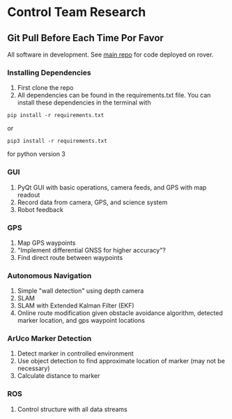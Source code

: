 # Control Team Research

## Git Pull Before Each Time Por Favor

All software in development. See [main repo](https://github.com/roboticsatiowa/UIRobotics) for code deployed on rover.

### Installing Dependencies
1. First clone the repo
2. All dependencies can be found in the requirements.txt file. You can install these dependencies in the terminal with
```
pip install -r requirements.txt
```
or 
```
pip3 install -r requirements.txt
```
for python version 3

### GUI
1. PyQt GUI with basic operations, camera feeds, and GPS with map readout
2. Record data from camera, GPS, and science system
3. Robot feedback

### GPS
1. Map GPS waypoints
2. "Implement differential GNSS for higher accuracy"?
3. Find direct route between waypoints

### Autonomous Navigation
1. Simple "wall detection" using depth camera
2. SLAM
3. SLAM with Extended Kalman Filter (EKF)
4. Online route modification given obstacle avoidance algorithm, detected marker location, and gps waypoint locations

### ArUco Marker Detection
1. Detect marker in controlled environment
2. Use object detection to find approximate location of marker (may not be necessary)
3. Calculate distance to marker

### ROS
1. Control structure with all data streams
